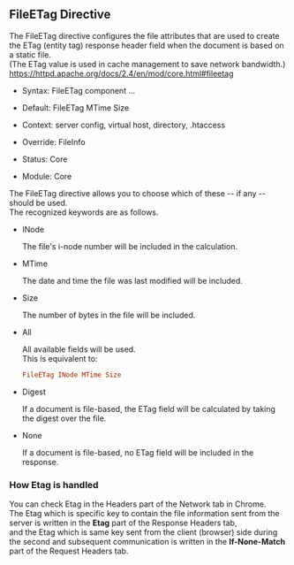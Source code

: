 ## FileETag Directive

The FileETag directive configures the file attributes that are used to create the ETag (entity tag) response header field when the document is based on a static file.  
(The ETag value is used in cache management to save network bandwidth.)  
<https://httpd.apache.org/docs/2.4/en/mod/core.html#fileetag>  

- Syntax: FileETag component ...

- Default: FileETag MTime Size

- Context: server config, virtual host, directory, .htaccess

- Override: FileInfo

- Status: Core

- Module: Core

The FileETag directive allows you to choose which of these -- if any -- should be used.  
The recognized keywords are as follows.

- INode

	The file's i-node number will be included in the calculation.

- MTime

	The date and time the file was last modified will be included.

- Size

	The number of bytes in the file will be included.

- All

	All available fields will be used.  
	This is equivalent to:
	```conf
	FileETag INode MTime Size
	```

- Digest

	If a document is file-based, the ETag field will be calculated by taking the digest over the file.

- None

	If a document is file-based, no ETag field will be included in the response.

### How Etag is handled

You can check Etag in the Headers part of the Network tab in Chrome.  
The Etag which is specific key to contain the file information sent from the server is written in the **Etag** part of the Response Headers tab,  
and the Etag which is same key sent from the client (browser) side during the second and subsequent communication is written in the **If-None-Match** part of the Request Headers tab.